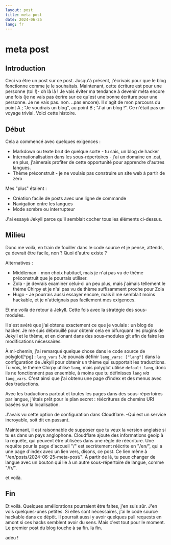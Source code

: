 ```yaml
---
layout: post
title: meta post 
date: 2024-06-25
lang: fr
---
```


# meta post

## Introduction

Ceci va être un post sur ce post. Jusqu'à présent, j'écrivais pour que le blog fonctionne comme je le souhaitais. Maintenant, cette écriture est pour une personne (toi !)- oh là là ! Je vais éviter ma tendance à devenir méta encore une fois (je ne vais pas écrire sur ce qu'est une bonne écriture pour une personne. Je ne vais pas. non. ..pas encore). Il s'agit de mon parcours du point A ; "Je voudrais un blog", au point B ; "J'ai un blog !". Ce n'était pas un voyage trivial. Voici cette histoire.

## Début

Cela a commencé avec quelques exigences :
- Markdown ou texte brut de quelque sorte - tu sais, un blog de hacker
- Internationalisation dans les sous-répertoires - j'ai un domaine en .cat, en plus, j'aimerais profiter de cette opportunité pour apprendre d'autres langues.
- Thème préconstruit - je ne voulais pas construire un site web à partir de zéro

Mes "plus" étaient :
- Création facile de posts avec une ligne de commande
- Navigation entre les langues
- Mode sombre ou interrupteur

J'ai essayé Jekyll parce qu'il semblait cocher tous les éléments ci-dessus.

## Milieu

Donc me voilà, en train de fouiller dans le code source et je pense, attends, ça devrait être facile, non ? Quoi d'autre existe ?

Alternatives :
- Middleman - mon choix habituel, mais je n'ai pas vu de thème préconstruit que je pourrais utiliser.
- Zola - je devrais examiner celui-ci un peu plus, mais j'aimais tellement le thème Chirpy et je n'ai pas vu de thème suffisamment proche pour Zola
- Hugo - Je pourrais aussi essayer encore, mais il me semblait moins hackable, et je n'atteignais pas facilement mes exigences.

Et me voilà de retour à Jekyll. Cette fois avec la stratégie des sous-modules.

Il s'est avéré que j'ai obtenu exactement ce que je voulais : un blog de hacker. Je me suis débrouillé pour obtenir cela en bifurquant les plugins de Jekyll et le thème, et en clonant dans des sous-modules git afin de faire les modifications nécessaires.

À mi-chemin, j'ai remarqué quelque chose dans le code source de polyglot[^pg] : `lang_vars` ! Je pouvais définir `lang_vars: ["lang"]` dans la configuration de Jekyll pour obtenir un thème qui supportait les traductions. Tu vois, le thème Chirpy utilise `lang`, mais polyglot utilise `default_lang`, donc ils ne fonctionnent pas ensemble, à moins que tu définisses `lang` _via_ `lang_vars`. C'est ainsi que j'ai obtenu une page d'index et des menus avec des traductions.

Avec les traductions partout et toutes les pages dans des sous-répertoires par langue, j'étais prêt pour le plan secret : réécritures de chemins URI basées sur la localisation.

J'avais vu cette option de configuration dans Cloudflare. -Qui est un service incroyable, soit dit en passant.

Maintenant, il est raisonnable de supposer que tu veux la version anglaise si tu es dans un pays anglophone. Cloudflare ajoute des informations geoip à la requête, qui peuvent être utilisées dans une règle de réécriture. Une requête pour la page d'accueil "/" est secrètement réécrite en "/en/", qui a une page d'index avec un lien vers, disons, ce post. Ce lien mène à "/en/posts/2024-06-25-meta-post/". À partir de là, tu peux changer de langue avec un bouton qui lie à un autre sous-répertoire de langue, comme "/fr/".

et voilà.

## Fin

Et voilà. Quelques améliorations pourraient être faites, j'en suis sûr. J'en vois quelques-unes petites. Si elles sont nécessaires, j'ai le code source hackable dans ce dépôt. Il pourrait aussi y avoir quelques pull requests en amont si ces hacks semblent avoir du sens. Mais c'est tout pour le moment. Le premier post du blog touche à sa fin. la fin.

adéu !
